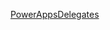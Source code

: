 [PowerAppsDelegates]([PowerAppsDelegatesByPraveen.pdf](https://github.com/pravin080317/SharepointBlogsPraveen/blob/main/PowerApps/PowerAppsDelegatesByPraveen.pdf)https://github.com/pravin080317/SharepointBlogsPraveen/blob/main/PowerApps/PowerAppsDelegatesByPraveen.pdf)
